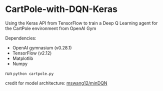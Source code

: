 # CartPole-with-DQN-Keras
Using the Keras API from TensorFlow to train a Deep Q Learning agent for the CartPole environment from OpenAI Gym

Dependencies:
  - OpenAI gymnasium (v0.28.1)
  - TensorFlow (v2.12)
  - Matplotlib
  - Numpy  

run `python cartpole.py`

credit for model architecture: [mswang12/minDQN](https://github.com/mswang12/minDQN/blob/main/minDQN.py)
